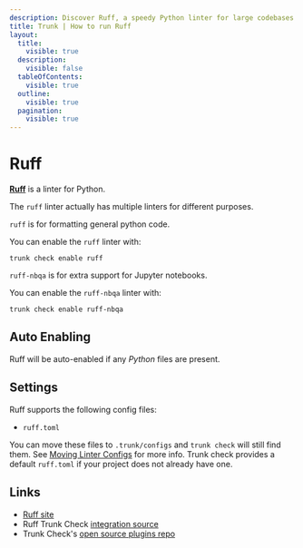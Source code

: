 ```yaml
---
description: Discover Ruff, a speedy Python linter for large codebases. Integrates with CI/IDEs and supports .py, .pyi, and Jupyter Notebooks.
title: Trunk | How to run Ruff
layout:
  title:
    visible: true
  description:
    visible: false
  tableOfContents:
    visible: true
  outline:
    visible: true
  pagination:
    visible: true
---
```


# Ruff

[**Ruff**](https://github.com/astral-sh/ruff) is a linter for Python.


The `ruff` linter actually has multiple linters for different purposes.
    
`ruff` is for formatting general python code.

You can enable the `ruff` linter with:

```shell
trunk check enable ruff
```
      
`ruff-nbqa` is for extra support for Jupyter notebooks.

You can enable the `ruff-nbqa` linter with:

```shell
trunk check enable ruff-nbqa
```
      




## Auto Enabling

Ruff will be auto-enabled if any *Python* files are present.

## Settings

Ruff supports the following config files:
* `ruff.toml`

You can move these files to `.trunk/configs` and `trunk check` will still find them. See [Moving Linter Configs](..#moving-linter-configs) for more info.
Trunk check provides a default `ruff.toml` if your project does not already have one.



## Links

- [Ruff site](https://github.com/astral-sh/ruff)
- Ruff Trunk Check [integration source](https://github.com/trunk-io/plugins/tree/main/linters/ruff)
- Trunk Check's [open source plugins repo](https://github.com/trunk-io/plugins/tree/main)
